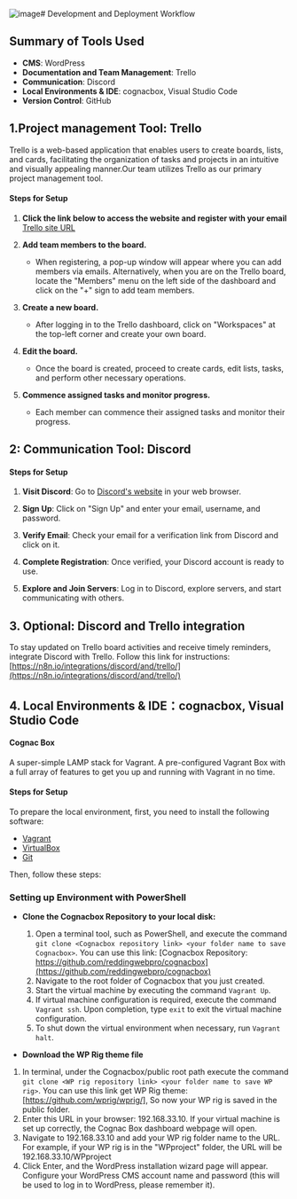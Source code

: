 ![image](https://github.com/cp3402-students/project-team5/assets/113411770/ce107878-2319-4018-9559-7841ffa2777d)# Development and Deployment Workflow

## Summary of Tools Used
- **CMS**: WordPress
- **Documentation and Team Management**: Trello
- **Communication**: Discord
- **Local Environments & IDE**: cognacbox, Visual Studio Code
- **Version Control**: GitHub

## 1.Project management Tool: Trello
Trello is a web-based application that enables users to create boards, lists, and cards, facilitating the organization of tasks and projects in an intuitive and visually appealing manner.Our team utilizes Trello as our primary project management tool. 

#### Steps for Setup

1. **Click the link below to access the website and register with your email**
   [Trello site URL](https://trello.com/)
   
2. **Add team members to the board.**
   - When registering, a pop-up window will appear where you can add members via emails. Alternatively, when you are on the Trello board, locate the "Members" menu on the left side of the dashboard and click on the "+" sign to add team members.
     
3. **Create a new board.**
   - After logging in to the Trello dashboard, click on "Workspaces" at the top-left corner and create your own board.
     
4. **Edit the board.**
   - Once the board is created, proceed to create cards, edit lists, tasks, and perform other necessary operations.
5. **Commence assigned tasks and monitor progress.**
   - Each member can commence their assigned tasks and monitor their progress.


## 2: Communication Tool: Discord

#### Steps for Setup

1. **Visit Discord**: Go to [Discord's website](https://discord.com/) in your web browser.

2. **Sign Up**: Click on "Sign Up" and enter your email, username, and password.

3. **Verify Email**: Check your email for a verification link from Discord and click on it.

4. **Complete Registration**: Once verified, your Discord account is ready to use.

5. **Explore and Join Servers**: Log in to Discord, explore servers, and start communicating with others.


## 3. Optional: Discord and Trello integration

To stay updated on Trello board activities and receive timely reminders, integrate Discord with Trello. Follow this link for instructions: [https://n8n.io/integrations/discord/and/trello/](https://n8n.io/integrations/discord/and/trello/)

## 4. Local Environments & IDE：cognacbox, Visual Studio Code
#### Cognac Box
A super-simple LAMP stack for Vagrant.
A pre-configured Vagrant Box with a full array of features to get you up and running with Vagrant in no time.

#### Steps for Setup

To prepare the local environment, first, you need to install the following software:

- [Vagrant](https://www.vagrantup.com/)
- [VirtualBox](https://www.virtualbox.org/)
- [Git](https://git-scm.com/)

Then, follow these steps:
### Setting up Environment with PowerShell

- **Clone the Cognacbox Repository to your local disk:**
  
   1. Open a terminal tool, such as PowerShell, and execute the command `git clone <Cognacbox repository link> <your folder name to save Cognacbox>`.
      You can use this link: [Cognacbox Repository: https://github.com/reddingwebpro/cognacbox](https://github.com/reddingwebpro/cognacbox)
   2. Navigate to the root folder of Cognacbox that you just created.
   3. Start the virtual machine by executing the command `Vagrant Up`.
   4. If virtual machine configuration is required, execute the command `Vagrant ssh`. Upon completion, type `exit` to exit the virtual machine configuration.
   5. To shut down the virtual environment when necessary, run `Vagrant halt`.

- **Download the WP Rig theme file**
  
1. In terminal, under the Cognacbox/public root path execute the command `git clone <WP rig repository link> <your folder name to save WP rig>`.
      You can use this link get WP Rig theme: [https://github.com/wprig/wprig/], So now your WP rig is saved in the public folder.
2. Enter this URL in your browser: 192.168.33.10. If your virtual machine is set up correctly, the Cognac Box dashboard webpage will open.
3. Navigate to 192.168.33.10 and add your WP rig folder name to the URL. For example,
   if your WP rig is in the "WPproject" folder, the URL will be 192.168.33.10/WPproject
5. Click Enter, and the WordPress installation wizard page will appear.
   Configure your WordPress CMS account name and password (this will be used to log in to WordPress, please remember it).


  
  
  
